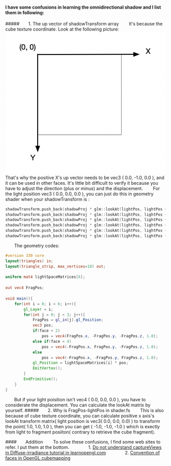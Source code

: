 #### I have some confusions in learning the omnidirectional shadow and I list them in following:
#####&emsp;&emsp;1. The up vector of shadowTransform array
&emsp;&emsp;It's because the cube texture coordinate. Look at the following picture:
![Cube_Texture_Coordinate](cube_texture_coordinate.png)
That's why the positive X's up vector needs to be vec3 ( 0.0, -1.0, 0.0 ), and it can be used in other faces. It's little bit difficult to verify it because you have to adjust the direction (plus or minus) and the displacement.
&emsp;&emsp;For the light position vec3 ( 0.0, 0.0, 0.0 ), you can just do this in geometry shader when your shadowTransform is :
```C++
shadowTransform.push_back(shadowProj * glm::lookAt(lightPos, lightPos + glm::vec3( 1.0,  0.0,  0.0), glm::vec3(0.0, 1.0, 0.0)));    // right
shadowTransform.push_back(shadowProj * glm::lookAt(lightPos, lightPos + glm::vec3(-1.0,  0.0,  0.0), glm::vec3(0.0, 1.0, 0.0)));    // left
shadowTransform.push_back(shadowProj * glm::lookAt(lightPos, lightPos + glm::vec3( 0.0,  1.0,  0.0), glm::vec3(0.0, 0.0, -1.0)));     // up
shadowTransform.push_back(shadowProj * glm::lookAt(lightPos, lightPos + glm::vec3( 0.0, -1.0,  0.0), glm::vec3(0.0, 0.0, 1.0)));    // bottom
shadowTransform.push_back(shadowProj * glm::lookAt(lightPos, lightPos + glm::vec3( 0.0,  0.0,  1.0), glm::vec3(0.0, 1.0, 0.0)));    // front
shadowTransform.push_back(shadowProj * glm::lookAt(lightPos, lightPos + glm::vec3( 0.0,  0.0, -1.0), glm::vec3(0.0, 1.0, 0.0)));    // back
```
&emsp;&emsp;The geometry codes:
```GLSL
#version 330 core
layout(triangles) in;
layout(triangle_strip, max_vertices=18) out;

uniform mat4 lightSpaceMatrices[6];

out vec4 FragPos;

void main(){
    for(int i = 0; i < 6; i++){
        gl_Layer = i;
        for(int j = 0; j < 3; j++){
            FragPos = gl_in[j].gl_Position;
            vec3 pos;
            if(face < 2)
                pos = vec4(FragPos.x, -FragPos.y, -FragPos.z, 1.0);
            else if(face < 4)
                pos = vec4(-FragPos.x, FragPos.y, -FragPos.z, 1.0);
            else
                pos = vec4(-FragPos.x, -FragPos.y, FragPos.z, 1.0);
            gl_Position = lightSpaceMatrices[i] * pos;
            EmitVertex();
        }
        EndPrimitive();
    }
}
```
&emsp;&emsp;But if your light poisition isn't vec4 ( 0.0, 0.0, 0.0 ), you have to considerate the displacement. You can calculate the lookAt matrix by yourself.
#####&emsp;&emsp;2. Why is FragPos-lightPos in shader.fs
&emsp;&emsp;This is also because of cube texture coordinate, you can calculate positive x axis's lookAt transform matrix( light position is vec3( 0.0, 0.0, 0.0) ) to transform the point( 1.0, 1.0, 1.0 ), then you can get ( -1.0, -1.0, -1.0 ) which is exectly from light to fragment posiiton( contrary to retrieve the cube fragment).

####&emsp;&emsp;Addition
&emsp;&emsp;To solve these confusions, I find some web sites to refer. I put them at the bottom.
&emsp;&emsp;&emsp;&emsp;1. [Do not understand captureViews in Diffuse-irradiance tutorial in learnopengl.com]( https://stackoverflow.com/questions/56515732/do-not-understand-captureviews-in-diffuse-irradiance-tutorial-in-learnopengl-com)
&emsp;&emsp;&emsp;&emsp;2. [Convention of faces in OpenGL cubemapping](https://stackoverflow.com/a/11694336)